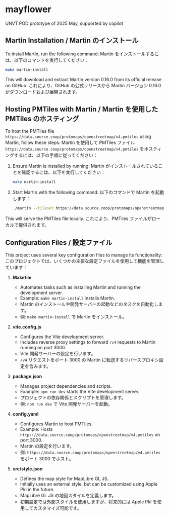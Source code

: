 # mayflower

UNVT POD prototype of 2025 May, supported by copilot

## Martin Installation / Martin のインストール

To install Martin, run the following command:
Martin をインストールするには、以下のコマンドを実行してください：

```bash
make martin-install
```

This will download and extract Martin version 0.16.0 from its official release on GitHub.
これにより、GitHub の公式リリースから Martin バージョン 0.16.0 がダウンロードおよび展開されます。

## Hosting PMTiles with Martin / Martin を使用した PMTiles のホスティング

To host the PMTiles file `https://data.source.coop/protomaps/openstreetmap/v4.pmtiles` using Martin, follow these steps:
Martin を使用して PMTiles ファイル `https://data.source.coop/protomaps/openstreetmap/v4.pmtiles` をホスティングするには、以下の手順に従ってください：

1. Ensure Martin is installed by running:
   Martin がインストールされていることを確認するには、以下を実行してください：

   ```bash
   make martin-install
   ```

2. Start Martin with the following command:
   以下のコマンドで Martin を起動します：

   ```bash
   ./martin --tileset https://data.source.coop/protomaps/openstreetmap/v4.pmtiles
   ```

This will serve the PMTiles file locally.
これにより、PMTiles ファイルがローカルで提供されます。

## Configuration Files / 設定ファイル

This project uses several key configuration files to manage its functionality:
このプロジェクトでは、いくつかの主要な設定ファイルを使用して機能を管理しています：

1. **Makefile**
   - Automates tasks such as installing Martin and running the development server.
   - Example: `make martin-install` installs Martin.
   - Martin のインストールや開発サーバーの起動などのタスクを自動化します。
   - 例: `make martin-install` で Martin をインストール。

2. **vite.config.js**
   - Configures the Vite development server.
   - Includes reverse proxy settings to forward `/v4` requests to Martin running on port 3000.
   - Vite 開発サーバーの設定を行います。
   - `/v4` リクエストをポート 3000 の Martin に転送するリバースプロキシ設定を含みます。

3. **package.json**
   - Manages project dependencies and scripts.
   - Example: `npm run dev` starts the Vite development server.
   - プロジェクトの依存関係とスクリプトを管理します。
   - 例: `npm run dev` で Vite 開発サーバーを起動。

4. **config.yaml**
   - Configures Martin to host PMTiles.
   - Example: Hosts `https://data.source.coop/protomaps/openstreetmap/v4.pmtiles` on port 3000.
   - Martin の設定を行います。
   - 例: `https://data.source.coop/protomaps/openstreetmap/v4.pmtiles` をポート 3000 でホスト。

5. **src/style.json**
   - Defines the map style for MapLibre GL JS.
   - Initially uses an external style, but can be customized using Apple Pkl in the future.
   - MapLibre GL JS の地図スタイルを定義します。
   - 初期設定では外部スタイルを使用しますが、将来的には Apple Pkl を使用してカスタマイズ可能です。

